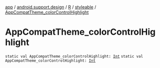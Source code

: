 [app](../../../index.md) / [android.support.design](../../index.md) / [R](../index.md) / [styleable](index.md) / [AppCompatTheme_colorControlHighlight](./-app-compat-theme_color-control-highlight.md)

# AppCompatTheme_colorControlHighlight

`static val AppCompatTheme_colorControlHighlight: `[`Int`](https://kotlinlang.org/api/latest/jvm/stdlib/kotlin/-int/index.html)
`static val AppCompatTheme_colorControlHighlight: `[`Int`](https://kotlinlang.org/api/latest/jvm/stdlib/kotlin/-int/index.html)